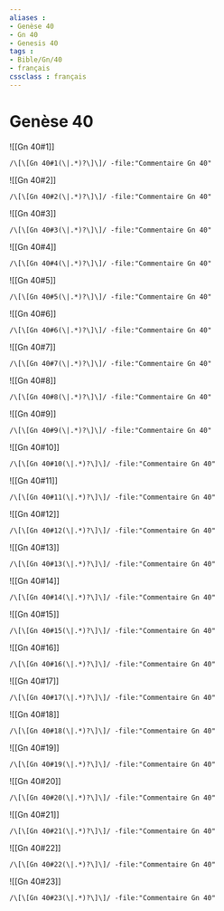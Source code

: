 ```yaml
---
aliases : 
- Genèse 40
- Gn 40
- Genesis 40
tags : 
- Bible/Gn/40
- français
cssclass : français
---
```


# Genèse 40

![[Gn 40#1]]

```query
/\[\[Gn 40#1(\|.*)?\]\]/ -file:"Commentaire Gn 40"
```

![[Gn 40#2]]

```query
/\[\[Gn 40#2(\|.*)?\]\]/ -file:"Commentaire Gn 40"
```

![[Gn 40#3]]

```query
/\[\[Gn 40#3(\|.*)?\]\]/ -file:"Commentaire Gn 40"
```

![[Gn 40#4]]

```query
/\[\[Gn 40#4(\|.*)?\]\]/ -file:"Commentaire Gn 40"
```

![[Gn 40#5]]

```query
/\[\[Gn 40#5(\|.*)?\]\]/ -file:"Commentaire Gn 40"
```

![[Gn 40#6]]

```query
/\[\[Gn 40#6(\|.*)?\]\]/ -file:"Commentaire Gn 40"
```

![[Gn 40#7]]

```query
/\[\[Gn 40#7(\|.*)?\]\]/ -file:"Commentaire Gn 40"
```

![[Gn 40#8]]

```query
/\[\[Gn 40#8(\|.*)?\]\]/ -file:"Commentaire Gn 40"
```

![[Gn 40#9]]

```query
/\[\[Gn 40#9(\|.*)?\]\]/ -file:"Commentaire Gn 40"
```

![[Gn 40#10]]

```query
/\[\[Gn 40#10(\|.*)?\]\]/ -file:"Commentaire Gn 40"
```

![[Gn 40#11]]

```query
/\[\[Gn 40#11(\|.*)?\]\]/ -file:"Commentaire Gn 40"
```

![[Gn 40#12]]

```query
/\[\[Gn 40#12(\|.*)?\]\]/ -file:"Commentaire Gn 40"
```

![[Gn 40#13]]

```query
/\[\[Gn 40#13(\|.*)?\]\]/ -file:"Commentaire Gn 40"
```

![[Gn 40#14]]

```query
/\[\[Gn 40#14(\|.*)?\]\]/ -file:"Commentaire Gn 40"
```

![[Gn 40#15]]

```query
/\[\[Gn 40#15(\|.*)?\]\]/ -file:"Commentaire Gn 40"
```

![[Gn 40#16]]

```query
/\[\[Gn 40#16(\|.*)?\]\]/ -file:"Commentaire Gn 40"
```

![[Gn 40#17]]

```query
/\[\[Gn 40#17(\|.*)?\]\]/ -file:"Commentaire Gn 40"
```

![[Gn 40#18]]

```query
/\[\[Gn 40#18(\|.*)?\]\]/ -file:"Commentaire Gn 40"
```

![[Gn 40#19]]

```query
/\[\[Gn 40#19(\|.*)?\]\]/ -file:"Commentaire Gn 40"
```

![[Gn 40#20]]

```query
/\[\[Gn 40#20(\|.*)?\]\]/ -file:"Commentaire Gn 40"
```

![[Gn 40#21]]

```query
/\[\[Gn 40#21(\|.*)?\]\]/ -file:"Commentaire Gn 40"
```

![[Gn 40#22]]

```query
/\[\[Gn 40#22(\|.*)?\]\]/ -file:"Commentaire Gn 40"
```

![[Gn 40#23]]

```query
/\[\[Gn 40#23(\|.*)?\]\]/ -file:"Commentaire Gn 40"
```


